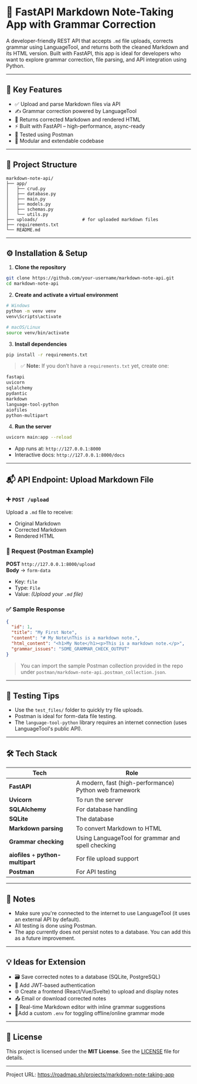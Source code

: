 # 📝 FastAPI Markdown Note-Taking App with Grammar Correction

A developer-friendly REST API that accepts `.md` file uploads, corrects grammar using LanguageTool, and returns both the cleaned Markdown and its HTML version. Built with FastAPI, this app is ideal for developers who want to explore grammar correction, file parsing, and API integration using Python.

---

## 🌟 Key Features

- ✅ Upload and parse Markdown files via API
- ✍️ Grammar correction powered by LanguageTool
- 🔄 Returns corrected Markdown and rendered HTML
- ⚡ Built with FastAPI – high-performance, async-ready
- 🧪 Tested using Postman
- 🧱 Modular and extendable codebase

---

## 📂 Project Structure

```
markdown-note-api/
├── app/
│   ├── crud.py
│   ├── database.py
│   ├── main.py
│   ├── models.py
│   ├── schemas.py
│   └── utils.py
├── uploads/                 # for uploaded markdown files
├── requirements.txt
└── README.md
````

---

## ⚙️ Installation & Setup

1. **Clone the repository**

```bash
git clone https://github.com/your-username/markdown-note-api.git
cd markdown-note-api
````

2. **Create and activate a virtual environment**

```bash
# Windows
python -m venv venv
venv\Scripts\activate

# macOS/Linux
source venv/bin/activate
```

3. **Install dependencies**

```bash
pip install -r requirements.txt
```

> ✅ **Note:** If you don’t have a `requirements.txt` yet, create one:

```txt
fastapi
uvicorn
sqlalchemy
pydantic
markdown
language-tool-python
aiofiles
python-multipart
```

4. **Run the server**

```bash
uvicorn main:app --reload
```

- App runs at: `http://127.0.0.1:8000`
- Interactive docs: `http://127.0.0.1:8000/docs`

---

## 📬 API Endpoint: Upload Markdown File

### ➕ `POST /upload`

Upload a `.md` file to receive:
- Original Markdown
- Corrected Markdown
- Rendered HTML

### 🔧 Request (Postman Example)

**POST** `http://127.0.0.1:8000/upload`  
**Body** → `form-data`

- Key: `file`
- Type: `File`
- Value: _(Upload your `.md` file)_

### ✅ Sample Response

```json
{
  "id": 1,
  "title": "My First Note",
  "content": "# My Note\nThis is a markdown note.",
  "html_content": "<h1>My Note</h1><p>This is a markdown note.</p>",
  "grammar_issues": "SOME_GRAMMAR_CHECK_OUTPUT"
}
```

> You can import the sample Postman collection provided in the repo under `postman/markdown-note-api.postman_collection.json`.

---

## 🧪 Testing Tips

- Use the `test_files/` folder to quickly try file uploads.
- Postman is ideal for form-data file testing.
- The `language-tool-python` library requires an internet connection (uses LanguageTool's public API).

---

## 🛠 Tech Stack

| Tech                                | Role                                                   |
| ----------------------------------- | ------------------------------------------------------ |
| **FastAPI**                         | A modern, fast (high-performance) Python web framework |
| **Uvicorn**                         | To run the server                                      |
| **SQLAlchemy**                      | For database handling                                  |
| **SQLite**                          | The database                                           |
| **Markdown parsing**                | To convert Markdown to HTML                            |
| **Grammar checking**                | Using LanguageTool for grammar and spell checking      |
| **aiofiles** + **python-multipart** | For file upload support                                |
| **Postman**                         | For API testing                                        |

---

## 📌 Notes

* Make sure you're connected to the internet to use LanguageTool (it uses an external API by default).
* All testing is done using Postman.
* The app currently does not persist notes to a database. You can add this as a future improvement.

---

## 💡 Ideas for Extension

- 🗃️ Save corrected notes to a database (SQLite, PostgreSQL)
- 🔐 Add JWT-based authentication
- 🌐 Create a frontend (React/Vue/Svelte) to upload and display notes
- 📤 Email or download corrected notes
- 🧠 Real-time Markdown editor with inline grammar suggestions
- 🚦Add a custom `.env` for toggling offline/online grammar mode

---

## 📄 License

This project is licensed under the **MIT License**. See the [LICENSE](LICENSE) file for details.

---

Project URL: https://roadmap.sh/projects/markdown-note-taking-app

